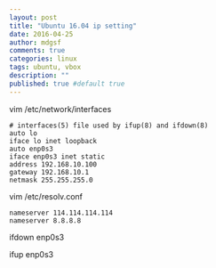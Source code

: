 ```yaml
---
layout: post
title: "Ubuntu 16.04 ip setting"
date: 2016-04-25
author: mdgsf
comments: true
categories: linux
tags: ubuntu, vbox
description: ""
published: true #default true
---
```



vim /etc/network/interfaces

```
# interfaces(5) file used by ifup(8) and ifdown(8)
auto lo
iface lo inet loopback
auto enp0s3
iface enp0s3 inet static
address 192.168.10.100
gateway 192.168.10.1
netmask 255.255.255.0
```

vim /etc/resolv.conf

```
nameserver 114.114.114.114
nameserver 8.8.8.8
```

ifdown enp0s3

ifup enp0s3

